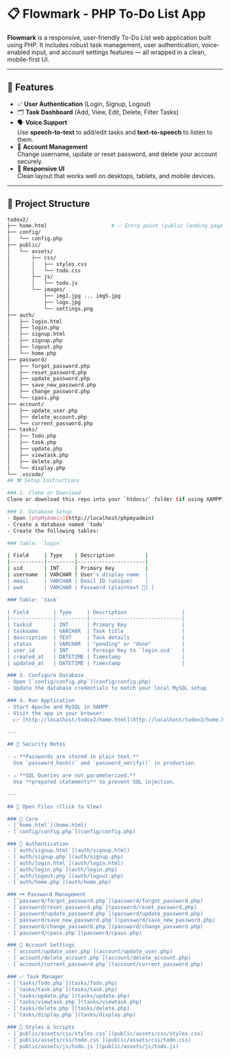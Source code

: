 # 📋 Flowmark - PHP To-Do List App

**Flowmark** is a responsive, user-friendly To-Do List web application built using PHP. It includes robust task management, user authentication, voice-enabled input, and account settings features — all wrapped in a clean, mobile-first UI.

---

## 🚀 Features

- ✅ **User Authentication** (Login, Signup, Logout)
- 🗂️ **Task Dashboard** (Add, View, Edit, Delete, Filter Tasks)
- 🗣️ **Voice Support**  
  Use **speech-to-text** to add/edit tasks and **text-to-speech** to listen to them.
- 🔐 **Account Management**  
  Change username, update or reset password, and delete your account securely.
- 📱 **Responsive UI**  
  Clean layout that works well on desktops, tablets, and mobile devices.

---

## 📁 Project Structure

```bash
todov2/
├── home.html                     # ✅ Entry point (public landing page)
├── config/
│   └── config.php
├── public/
│   └── assets/
│       ├── css/
│       │   ├── styles.css
│       │   └── todo.css
│       ├── js/
│       │   └── todo.js
│       └── images/
│           ├── img1.jpg ... img5.jpg
│           ├── logo.jpg
│           └── settings.png
├── auth/
│   ├── login.html
│   ├── login.php
│   ├── signup.html
│   ├── signup.php
│   ├── logout.php
│   └── home.php
├── password/
│   ├── forgot_password.php
│   ├── reset_password.php
│   ├── update_password.php
│   ├── save_new_password.php
│   ├── change_password.php
│   └── cpass.php
├── account/
│   ├── update_user.php
│   ├── delete_account.php
│   └── current_password.php
├── tasks/
│   ├── Todo.php
│   ├── task.php
│   ├── update.php
│   ├── viewtask.php
│   ├── delete.php
│   └── display.php
└── .vscode/
## 🛠️ Setup Instructions

### 1. Clone or Download
Clone or download this repo into your `htdocs/` folder (if using XAMPP).

### 2. Database Setup
- Open [phpMyAdmin](http://localhost/phpmyadmin)
- Create a database named `todo`
- Create the following tables:

### Table: `login`

| Field     | Type    | Description          |
|-----------|---------|----------------------|
| uid       | INT     | Primary Key          |
| username  | VARCHAR | User's display name  |
| email     | VARCHAR | Email ID (unique)    |
| pwd       | VARCHAR | Password (plaintext 🔴) |

### Table: `task`

| Field        | Type     | Description                  |
|--------------|----------|------------------------------|
| taskid       | INT      | Primary Key                  |
| taskname     | VARCHAR  | Task title                   |
| description  | TEXT     | Task details                 |
| status       | VARCHAR  | "pending" or "done"          |
| user_id      | INT      | Foreign Key to `login.uid`   |
| created_at   | DATETIME | Timestamp                    |
| updated_at   | DATETIME | Timestamp                    |

### 3. Configure Database
- Open [`config/config.php`](config/config.php)
- Update the database credentials to match your local MySQL setup

### 4. Run Application
- Start Apache and MySQL in XAMPP
- Visit the app in your browser:  
  👉 [http://localhost/todov2/home.html](http://localhost/todov2/home.html)

---

## 🔐 Security Notes

- ⚠️ **Passwords are stored in plain text.**  
  Use `password_hash()` and `password_verify()` in production.

- ⚠️ **SQL Queries are not parameterized.**  
  Use **prepared statements** to prevent SQL injection.

---

## 📂 Open Files (Click to View)

### 🔧 Core
- [`home.html`](home.html)
- [`config/config.php`](config/config.php)

### 🔐 Authentication
- [`auth/signup.html`](auth/signup.html)
- [`auth/signup.php`](auth/signup.php)
- [`auth/login.html`](auth/login.html)
- [`auth/login.php`](auth/login.php)
- [`auth/logout.php`](auth/logout.php)
- [`auth/home.php`](auth/home.php)

### 🗝️ Password Management
- [`password/forgot_password.php`](password/forgot_password.php)
- [`password/reset_password.php`](password/reset_password.php)
- [`password/update_password.php`](password/update_password.php)
- [`password/save_new_password.php`](password/save_new_password.php)
- [`password/change_password.php`](password/change_password.php)
- [`password/cpass.php`](password/cpass.php)

### 👤 Account Settings
- [`account/update_user.php`](account/update_user.php)
- [`account/delete_account.php`](account/delete_account.php)
- [`account/current_password.php`](account/current_password.php)

### ✅ Task Manager
- [`tasks/Todo.php`](tasks/Todo.php)
- [`tasks/task.php`](tasks/task.php)
- [`tasks/update.php`](tasks/update.php)
- [`tasks/viewtask.php`](tasks/viewtask.php)
- [`tasks/delete.php`](tasks/delete.php)
- [`tasks/display.php`](tasks/display.php)

### 🎨 Styles & Scripts
- [`public/assets/css/styles.css`](public/assets/css/styles.css)
- [`public/assets/css/todo.css`](public/assets/css/todo.css)
- [`public/assets/js/todo.js`](public/assets/js/todo.js)
